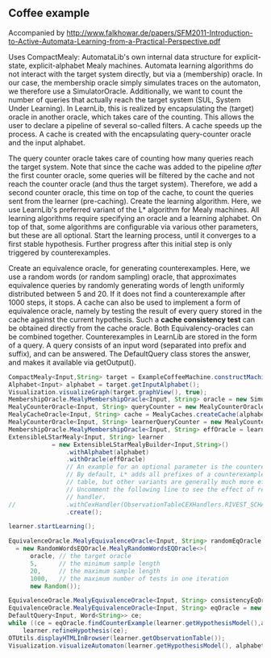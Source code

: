 ## Coffee example

Accompanied by http://www.falkhowar.de/papers/SFM2011-Introduction-to-Active-Automata-Learning-from-a-Practical-Perspective.pdf


Uses CompactMealy: AutomataLib's own internal data structure for explicit-state, explicit-alphabet Mealy machines.
Automata learning algorithms do not interact with the target system directly, but via a (membership) oracle. In our case, the membership oracle simply simulates traces on the automaton, we therefore use a SimulatorOracle.
Additionally, we want to count the number of queries that actually reach the target system (SUL, System Under Learning). In LearnLib, this is realized by encapsulating the (target) oracle in another oracle, which takes care of the counting. This allows the user to declare a pipeline of several  so-called filters.
A cache speeds up the process. A cache is created with the encapsulating query-counter oracle and the input alphabet.

The query counter oracle takes care of counting how many queries reach the target system. Note that since the cache was added to the pipeline *after* the first counter oracle, some queries will be filtered by the cache and not reach the counter oracle (and thus the target system). Therefore, we add a second counter oracle, this time on top of the cache, to count the queries sent from the learner (pre-caching).
Create the learning algorithm. Here, we use LearnLib's preferred variant of the L* algorithm for Mealy machines. All learning algorithms require specifying an oracle and a learning alphabet. On top of that, some algorithms are configurable via various other parameters, but these are all optional.
Start the learning process, until it converges to a first stable hypothesis. Further progress after this initial step is only triggered by counterexamples.

Create an equivalence oracle, for generating counterexamples. Here, we use a random words (or random sampling) oracle, that approximates equivalence queries by randomly generating words of length uniformly distributed between 5 and 20. If it does not find a counterexample after 1000 steps, it stops.
A cache can also be used to implement a form of equivalence oracle, namely by testing the result of every query stored in the cache against the current hypothesis. Such a **cache consistency test** can be obtained directly from the cache oracle.
Both Equivalency-oracles can be combined together.
Counterexamples in LearnLib are stored in the form of a query. A query consists of an input word (separated into prefix and suffix), and can be answered. The DefaultQuery class stores the answer, and makes it available via getOutput().

```java
CompactMealy<Input,String> target = ExampleCoffeeMachine.constructMachine();
Alphabet<Input> alphabet = target.getInputAlphabet();
Visualization.visualizeGraph(target.graphView(), true);
MembershipOracle.MealyMembershipOracle<Input, String> oracle = new SimulatorOracle.MealySimulatorOracle<>(target);
MealyCounterOracle<Input, String> queryCounter = new MealyCounterOracle<>(oracle, "Queries to SUL");
MealyCacheOracle<Input, String> cache = MealyCaches.createCache(alphabet, queryCounter);
MealyCounterOracle<Input, String> learnerQueryCounter = new MealyCounterOracle<>(cache, "Queries from Learner");
MembershipOracle.MealyMembershipOracle<Input, String> effOracle	= learnerQueryCounter;
ExtensibleLStarMealy<Input, String> learner
			= new ExtensibleLStarMealyBuilder<Input,String>()
				.withAlphabet(alphabet)
				.withOracle(effOracle)
				// An example for an optional parameter is the counterexample handler.
				// By default, L* adds all prefixes of a counterexample to the observation
				// table, but other variants are generally much more efficient.
				// Uncomment the following line to see the effect of replacing a counterexample
				// handler.
//				.withCexHandler(ObservationTableCEXHandlers.RIVEST_SCHAPIRE)
				.create();

learner.startLearning();

EquivalenceOracle.MealyEquivalenceOracle<Input, String> randomEqOracle
  = new RandomWordsEQOracle.MealyRandomWordsEQOracle<>(
      oracle, // the target oracle
      5,      // the minimum sample length
      20,     // the maximum sample length
      1000,   // the maximum number of tests in one iteration
      new Random());

EquivalenceOracle.MealyEquivalenceOracle<Input, String> consistencyEqOracle = cache.createCacheConsistencyTest();
EquivalenceOracle.MealyEquivalenceOracle<Input, String> eqOracle = new EQOracleChain.MealyEQOracleChain<>(consistencyEqOracle, randomEqOracle);
DefaultQuery<Input, Word<String>> ce;
while ((ce = eqOracle.findCounterExample(learner.getHypothesisModel(),alphabet)) != null)
    learner.refineHypothesis(ce);
OTUtils.displayHTMLInBrowser(learner.getObservationTable());
Visualization.visualizeAutomaton(learner.getHypothesisModel(), alphabet, true);
```

